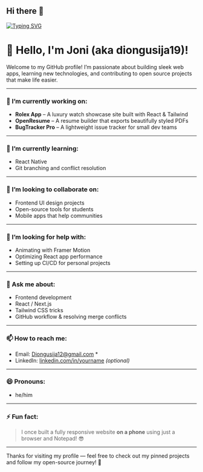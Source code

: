 ## Hi there 👋


<p>

<a align="center" href="https://git.io/typing-svg"><img src="https://readme-typing-svg.herokuapp.com?font=Fira+Code&size=15&pause=1000&color=E33919&width=435&center=true&lines=Welcome+to+my+github" alt="Typing SVG" /></a>
</p>


# 👋 Hello, I'm Joni (aka diongusija19)!

Welcome to my GitHub profile! I’m passionate about building sleek web apps, learning new technologies, and contributing to open source projects that make life easier.

---

### 🔭 I’m currently working on:
- **Rolex App** – A luxury watch showcase site built with React & Tailwind  
- **OpenResume** – A resume builder that exports beautifully styled PDFs  
- **BugTracker Pro** – A lightweight issue tracker for small dev teams

---

### 🌱 I’m currently learning:
- React Native  
- Git branching and conflict resolution

---

### 👯 I’m looking to collaborate on:
- Frontend UI design projects  
- Open-source tools for students  
- Mobile apps that help communities

---

### 🤔 I’m looking for help with:
- Animating with Framer Motion  
- Optimizing React app performance  
- Setting up CI/CD for personal projects

---

### 💬 Ask me about:
- Frontend development  
- React / Next.js  
- Tailwind CSS tricks  
- GitHub workflow & resolving merge conflicts

---

### 📫 How to reach me:
- Email: Diongusija12@gmail.com * 
- LinkedIn: [linkedin.com/in/yourname](https://linkedin.com/in/diongusija) *(optional)*

---

### 😄 Pronouns:
- he/him

---

### ⚡ Fun fact:
> I once built a fully responsive website **on a phone** using just a browser and Notepad! 😎

---

Thanks for visiting my profile — feel free to check out my pinned projects and follow my open-source journey! 🚀

